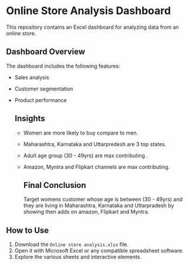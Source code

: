 # Online Store Analysis Dashboard

This repository contains an Excel dashboard for analyzing data from an online store.

## Dashboard Overview

The dashboard includes the following features:
- Sales analysis
- Customer segmentation
- Product performance

  ## Insights
  - Women are more likely to buy compare to men.
  - Maharashtra, Karnataka and Uttarpredesh are 3 top states.
  - Adult age group (30 - 49yrs) are max contributing .
  - Amazon, Myntra and Flipkart channels are max contributing.

    ## Final Conclusion
      Target womens customer whose age is between (30 - 49yrs) and they are living in Maharashtra, Karnataka and Uttarpradesh by showing then adds on amazon, Flipkart and Myntra.
## How to Use

1. Download the `Online store analysis.xlsx` file.
2. Open it with Microsoft Excel or any compatible spreadsheet software.
3. Explore the various sheets and interactive elements.
